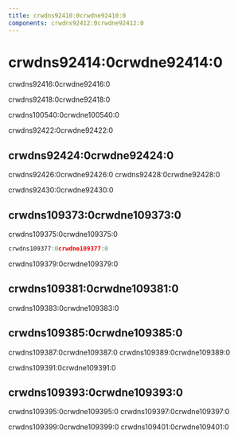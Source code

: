 ```yaml
---
title: crwdns92410:0crwdne92410:0
components: crwdns92412:0crwdne92412:0
---
```


# crwdns92414:0crwdne92414:0

<p class="description">crwdns92416:0crwdne92416:0</p>

crwdns92418:0crwdne92418:0

crwdns100540:0crwdne100540:0

crwdns92422:0crwdne92422:0

## crwdns92424:0crwdne92424:0

crwdns92426:0crwdne92426:0 crwdns92428:0crwdne92428:0

crwdns92430:0crwdne92430:0

## crwdns109373:0crwdne109373:0

crwdns109375:0crwdne109375:0

```jsx
crwdns109377:0crwdne109377:0
```

crwdns109379:0crwdne109379:0

## crwdns109381:0crwdne109381:0

crwdns109383:0crwdne109383:0

## crwdns109385:0crwdne109385:0

crwdns109387:0crwdne109387:0 crwdns109389:0crwdne109389:0

crwdns109391:0crwdne109391:0

## crwdns109393:0crwdne109393:0

crwdns109395:0crwdne109395:0 crwdns109397:0crwdne109397:0

crwdns109399:0crwdne109399:0 crwdns109401:0crwdne109401:0